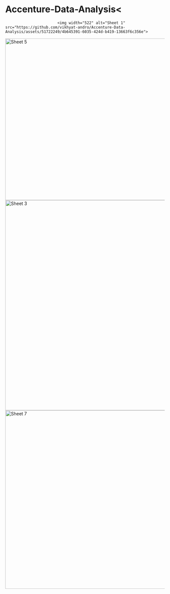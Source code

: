 # Accenture-Data-Analysis<
                           
                           
                           
                           
                           <img width="522" alt="Sheet 1" src="https://github.com/vikhyat-andro/Accenture-Data-Analysis/assets/51722249/4b645391-6035-424d-b419-13663f6c356e">









<img width="510" alt="Sheet 5" src="https://github.com/vikhyat-andro/Accenture-Data-Analysis/assets/51722249/52e91462-6844-493f-b0b9-e7b4a0bf8fe7">

<img width="663" alt="Sheet 3" src="https://github.com/vikhyat-andro/Accenture-Data-Analysis/assets/51722249/7fcad8de-9e61-435e-8628-04708f9d22fb">
<img width="563" alt="Sheet 7" src="https://github.com/vikhyat-andro/Accenture-Data-Analysis/assets/51722249/5b76aa88-aee8-48db-953f-a8c4d9329143">
